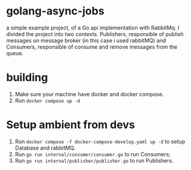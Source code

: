 # golang-async-jobs
a simple example project, of a Go api implementation with RabbitMq. I divided the project into two contexts. Publishers, responsible of publish messages on message broker (in this case i used rabbitMQ) and Consumers, responsible of consume and remove messages from the queue.

# building
 1) Make sure your machine have docker and docker compose.
 2) Run ``` docker compose up -d ```

# Setup ambient from devs
 1) Run ``` docker compose -f docker-compose-develop.yaml up -d ``` to setup Database and rabbitMQ.
 2) Run ``` go run internal/consumer/consumer.go ``` to run Consumers;
 2) Run ``` go run internal/publisher/publisher.go ``` to run Publishers.